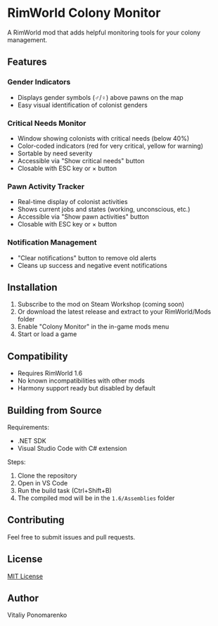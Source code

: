 # RimWorld Colony Monitor

A RimWorld mod that adds helpful monitoring tools for your colony management.

## Features

### Gender Indicators
- Displays gender symbols (♂/♀) above pawns on the map
- Easy visual identification of colonist genders

### Critical Needs Monitor
- Window showing colonists with critical needs (below 40%)
- Color-coded indicators (red for very critical, yellow for warning)
- Sortable by need severity
- Accessible via "Show critical needs" button
- Closable with ESC key or × button

### Pawn Activity Tracker
- Real-time display of colonist activities
- Shows current jobs and states (working, unconscious, etc.)
- Accessible via "Show pawn activities" button
- Closable with ESC key or × button

### Notification Management
- "Clear notifications" button to remove old alerts
- Cleans up success and negative event notifications

## Installation

1. Subscribe to the mod on Steam Workshop (coming soon)
2. Or download the latest release and extract to your RimWorld/Mods folder
3. Enable "Colony Monitor" in the in-game mods menu
4. Start or load a game

## Compatibility

- Requires RimWorld 1.6
- No known incompatibilities with other mods
- Harmony support ready but disabled by default

## Building from Source

Requirements:
- .NET SDK
- Visual Studio Code with C# extension

Steps:
1. Clone the repository
2. Open in VS Code
3. Run the build task (Ctrl+Shift+B)
4. The compiled mod will be in the `1.6/Assemblies` folder

## Contributing

Feel free to submit issues and pull requests.

## License

[MIT License](LICENSE)

## Author

Vitaliy Ponomarenko